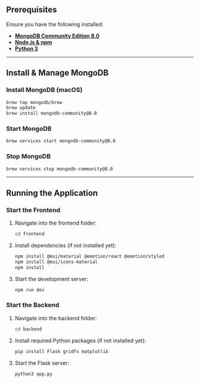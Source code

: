 ## Prerequisites
Ensure you have the following installed:
- **[MongoDB Community Edition 8.0](https://www.mongodb.com/try/download/community)**
- **[Node.js & npm](https://nodejs.org/en)**
- **[Python 3](https://www.python.org/downloads/)**

---

## Install & Manage MongoDB

### Install MongoDB (macOS)
```sh
brew tap mongodb/brew
brew update
brew install mongodb-community@8.0
```

### Start MongoDB
```sh
brew services start mongodb-community@8.0
```

### Stop MongoDB
```sh
brew services stop mongodb-community@8.0
```

---

## Running the Application

### Start the Frontend
1. Navigate into the frontend folder:
    ```sh
    cd frontend
    ```
2. Install dependencies (if not installed yet):
    ```sh
    npm install @mui/material @emotion/react @emotion/styled
    npm install @mui/icons-material
    npm install
    ```
3. Start the development server:
    ```sh
    npm run dev
    ```

### Start the Backend
1. Navigate into the backend folder:
    ```sh
    cd backend
    ```
2. Install required Python packages (if not installed yet):
    ```sh
    pip install Flask gridfs matplotlib
    ```
3. Start the Flask server:
    ```sh
    python3 app.py
    ```
